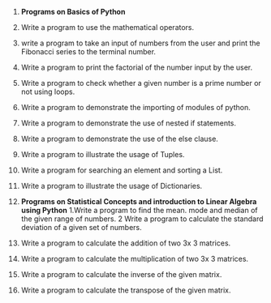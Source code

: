 

1.	**Programs on Basics of Python**
1. Write a program to use the mathematical operators.
2. write a program to take an input of numbers from the user and print the Fibonacci series to the terminal number.
3. Write a program to print the factorial of the number input by the user.
4. Write a program to check whether a given number is a prime number or not using loops.
5. Write a program to demonstrate the importing of modules of python.
6. Write a program to demonstrate the use of nested if statements.
7. Write a program to demonstrate the use of the else clause.
8. Write a program to illustrate the usage of Tuples.
9. Write a program for searching an element and sorting a List.
10. Write a program to illustrate the usage of Dictionaries.

2.	**Programs on Statistical Concepts and introduction to Linear Algebra using Python**
1.Write a program to find the mean. mode and median of the given range of numbers.
2 Write a program to calculate the standard deviation of a given set of numbers.
3. Write a program to calculate the addition of two 3x 3 matrices.
4. Write a program to calculate the multiplication of two 3x 3 matrices.
5. Write a program to calculate the inverse of the given matrix.
6. Write a program to calculate the transpose of the given matrix.

